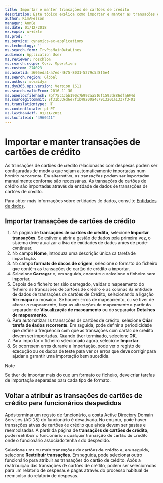 ```yaml
---
title: Importar e manter transações de cartões de crédito
description: Este tópico explica como importar e manter as transações de cartões de crédito relacionados com despesas. Estas transações podem ser configuradas de modo a que sejam automaticamente importadas numa agenda recorrente, ou podem ser importadas manualmente conforme são necessárias.
author: KimANelson
manager: AnnBe
ms.date: 01/12/2018
ms.topic: article
ms.prod: ''
ms.service: dynamics-ax-applications
ms.technology: ''
ms.search.form: TrvPbsMainDataLines
audience: Application User
ms.reviewer: roschlom
ms.search.scope: Core, Operations
ms.custom: 274023
ms.assetid: 3605eda1-a7ed-4675-8031-5279c5a8f5e4
ms.search.region: Global
ms.author: suvaidya
ms.dyn365.ops.version: Version 1611
ms.search.validFrom: 2016-11-30
ms.openlocfilehash: 7bf75c13bb190c7b992aa516f1593d886dfa604d
ms.sourcegitcommit: 9f31b33ed6e7f1b49200a407913201a1337f3401
ms.translationtype: HT
ms.contentlocale: pt-PT
ms.lasthandoff: 01/14/2021
ms.locfileid: "4960441"
---
```

# <a name="import-and-maintain-credit-card-transactions"></a>Importar e manter transações de cartões de crédito

As transações de cartões de crédito relacionadas com despesas podem ser configuradas de modo a que sejam automaticamente importadas num horário recorrente. Em alternativa, as transações podem ser importadas manualmente conforme são necessárias. As transações de cartões de crédito são importadas através da entidade de dados de transações de cartões de crédito.

Para obter mais informações sobre entidades de dados, consulte [Entidades de dados](https://docs.microsoft.com/dynamics365/fin-ops-core/dev-itpro/data-entities/data-entities).

## <a name="import-credit-card-transactions"></a>Importar transações de cartões de crédito

1. Na página de **transações de cartões de crédito**, selecione **Importar transações**. Se estiver a abrir a gestão de dados pela primeira vez, o sistema deve atualizar a lista de entidades de dados antes de poder continuar.
2. No campo **Nome**, introduza uma descrição única da tarefa de importação.
3. No campo **formato de dados de origem**, selecione o formato do ficheiro que contém as transações de cartão de crédito a importar.
4. Selecione **Carregar** e, em seguida, encontre e selecione o ficheiro para importar.
5. Depois de o ficheiro ter sido carregado, validar o mapeamento do ficheiro de transações de cartões de crédito e as colunas da entidade de dados de transações de cartões de Crédito, selecionando a ligação **Ver mapa** no mosaico. Se houver erros de mapeamento, ou se tiver de alterar o mapeamento, faça as alterações de mapeamento a partir do separador de **Visualização de mapeamento** ou do separador **Detalhes do mapeamento**.
6. Para automatizar as transações de cartões de crédito, selecione **Criar tarefa de dados recorrente**. Em seguida, pode definir a periodicidade que define a frequência com que as transações com cartão de crédito devem ser importadas. Quando tiver terminado, selecione **OK**.
7. Para importar o ficheiro selecionado agora, selecione **Importar**.
8. Se ocorrerem erros durante a importação, pode ver o registo de execução ou os dados de teste para ver os erros que deve corrigir para ajudar a garantir uma importação bem sucedida.

> [!NOTE]
> Se tiver de importar mais do que um formato de ficheiro, deve criar tarefas de importação separadas para cada tipo de formato.

## <a name="reassign-the-credit-card-transactions-for-terminated-employees"></a>Voltar a atribuir as transações de cartões de crédito para funcionários despedidos

Após terminar um registo de funcionário, a conta Active Directory Domain Services (AD DS) do funcionário é desativada. No entanto, pode haver transações ativas de cartões de crédito que ainda devem ser gastas e reembolsadas. A partir da página de **transações de cartões de crédito**, pode reatribuir o funcionário a qualquer transação de cartão de crédito onde o funcionário associado tenha sido despedido.

Selecione uma ou mais transações de cartões de crédito e, em seguida, selecione **Reatribuir transações**. Em seguida, pode selecionar outro funcionário para atribuir as transações do cartão de crédito. Após a reatribuição das transações de cartões de crédito, podem ser selecionadas para um relatório de despesas e pagas através do processo habitual de reembolso do relatório de despesas.
